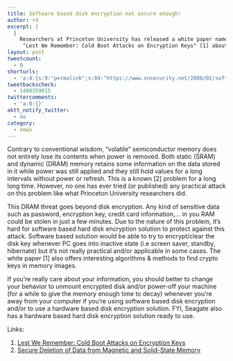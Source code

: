 ```yaml
---
title: Software based disk encryption not secure enough!
author: rd
excerpt: |
  |
    Researchers at Princeton University has released a white paper named
     "Lest We Remember: Cold Boot Attacks on Encryption Keys" [1] about gaining access to the contents of a computer's RAM after power off and/or reboot and used it to defeat various popular disk encryption systems such as Microsoft's BitLocker, Apple's FileVault, TrueCrypt, dm-crypt.
layout: post
tweetcount:
  - 0
shorturls:
  - 'a:4:{s:9:"permalink";s:84:"https://www.vnsecurity.net/2008/02/software-based-disk-encryption-not-secure-enough/";s:7:"tinyurl";s:26:"http://tinyurl.com/yazlckp";s:4:"isgd";s:18:"http://is.gd/aOtjl";s:5:"bitly";s:20:"http://bit.ly/8tVLwg";}'
tweetbackscheck:
  - 1408359015
twittercomments:
  - 'a:0:{}'
aktt_notify_twitter:
  - no
category:
  - news
---
```

Contrary to conventional wisdom, &#8220;volatile&#8221; semiconductor memory does not entirely lose its contents when power is removed. Both static (SRAM) and dynamic (DRAM) memory retains some information on the data stored in it while power was still applied and they still hold values for a long intervals without power or refresh. This is a known [2] problem for a long long time. However, no one has ever tried (or published) any practical attack on this problem like what Princeton University researchers did.

This DRAM threat goes beyond disk encryption. Any kind of sensitive data such as password, encryption key, credit card information,&#8230; in you RAM could be stolen in just a few minutes. Due to the nature of this problem, it&#8217;s hard for software based hard disk encryption solution to protect against this attack. Software based solution would be able to try to encrypt/clear the disk key whenever PC goes into inactive state (i.e screen saver, standby, hibernate) but it&#8217;s not really practical and/or applicable in some cases. The white paper [1] also offers interesting algorithms & methods to find crypto keys in memory images.

If you&#8217;re really care about your information, you should better to change your behavior to unmount encrypted disk and/or power-off your machine (for a while to give the memory enough time to decay) whenever you&#8217;re away from your computer if you&#8217;re using software based disk encryption and/or to use a hardware based disk encryption solution. FYI, Seagate also has a hardware based hard disk encryption solution ready to use.

Links:

1.  <a href="http://citp.princeton.edu.nyud.net/pub/coldboot.pdf" target="_blank">Lest We Remember: Cold Boot Attacks on Encryption Keys</a>
2.  <a href="http://www.cs.auckland.ac.nz/~pgut001/pubs/secure_del.html" target="_blank">Secure Deletion of Data from Magnetic and Solid-State Memory</a>